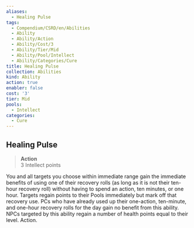 ```yaml
---
aliases:
  - Healing Pulse
tags:
  - Compendium/CSRD/en/Abilities
  - Ability
  - Ability/Action
  - Ability/Cost/3
  - Ability/Tier/Mid
  - Ability/Pool/Intellect
  - Ability/Categories/Cure
title: Healing Pulse
collection: Abilities
kind: Ability
action: true
enabler: false
cost: '3'
tier: Mid
pools:
  - Intellect
categories:
  - Cure
---
```

## Healing Pulse  
>**Action**  
>3 Intellect points
  
You and all targets you choose within immediate range gain the immediate benefits of using one of their recovery rolls (as long as it is not their ten-hour recovery roll) without having to spend an action, ten minutes, or one hour. Targets regain points to their Pools immediately but mark off that recovery use. PCs who have already used up their one-action, ten-minute, and one-hour recovery rolls for the day gain no benefit from this ability. NPCs targeted by this ability regain a number of health points equal to their level. Action.